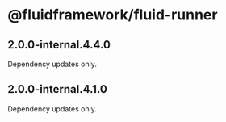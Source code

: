 # @fluidframework/fluid-runner

## 2.0.0-internal.4.4.0

Dependency updates only.

## 2.0.0-internal.4.1.0

Dependency updates only.
